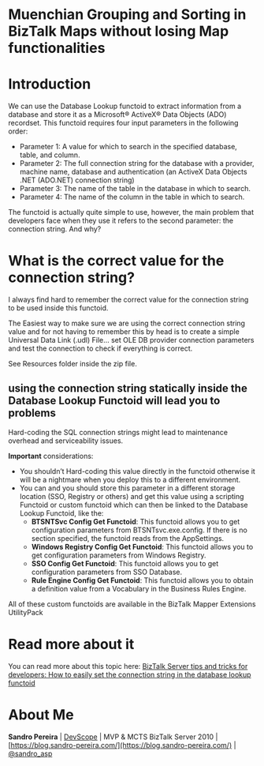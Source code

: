 # Muenchian Grouping and Sorting in BizTalk Maps without losing Map functionalities

# Introduction
We can use the Database Lookup functoid to extract information from a database and store it as a Microsoft® ActiveX® Data Objects (ADO) recordset. This functoid requires four input parameters in the following order:
* Parameter 1: A value for which to search in the specified database, table, and column.
* Parameter 2: The full connection string for the database with a provider, machine name, database and authentication (an ActiveX Data Objects .NET (ADO.NET) connection string)
* Parameter 3: The name of the table in the database in which to search.
* Parameter 4: The name of the column in the table in which to search.

The functoid is actually quite simple to use, however, the main problem that developers face when they use it refers to the second parameter: the connection string. And why?

# What is the correct value for the connection string?
I always find hard to remember the correct value for the connection string to be used inside this functoid.

The Easiest way to make sure we are using the correct connection string value and for not having to remember this by head is to create a simple Universal Data Link (.udl) File… set OLE DB provider connection parameters and test the connection to check if everything is correct.

See Resources folder inside the zip file.

## using the connection string statically inside the Database Lookup Functoid will lead you to problems

Hard-coding the SQL connection strings might lead to maintenance overhead and serviceability issues.

**Important** considerations:
* You shouldn’t Hard-coding this value directly in the functoid otherwise it will be a nightmare when you deploy this to a different environment.
* You can and you should store this parameter in a different storage location (SSO, Registry or others) and get this value using a scripting Functoid or custom functoid which can then be linked to the Database Lookup Functoid, like the:
  * **BTSNTSvc Config Get Functoid**: This functoid allows you to get configuration parameters from BTSNTsvc.exe.config. If there is no section specified, the functoid reads from the AppSettings.
  * **Windows Registry Config Get Functoid**: This functoid allows you to get configuration parameters from Windows Registry.
  * **SSO Config Get Functoid**: This functoid allows you to get configuration parameters from SSO Database.
  * **Rule Engine Config Get Functoid**: This functoid allows you to obtain a definition value from a Vocabulary in the Business Rules Engine.

All of these custom functoids are available in the BizTalk Mapper Extensions UtilityPack

# Read more about it
You can read more about this topic here: [BizTalk Server tips and tricks for developers: How to easily set the connection string in the database lookup functoid](https://blog.sandro-pereira.com/2015/05/06/biztalk-server-tips-and-tricks-for-developers-how-to-easily-set-the-connection-string-in-the-database-lookup-functoid/)

# About Me
**Sandro Pereira** | [DevScope](http://www.devscope.net/) | MVP & MCTS BizTalk Server 2010 | [https://blog.sandro-pereira.com/](https://blog.sandro-pereira.com/) | [@sandro_asp](https://twitter.com/sandro_asp)

